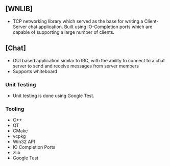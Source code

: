 ## [WNLIB]
- TCP networking library which served as the base for writing a Client-Server chat application. Built using IO-Completion ports which are capable of supporting a large number of clients.

## [Chat]
- GUI based application similar to IRC, with the ability to connect to a chat server to send and receive
messages from server members
- Supports whiteboard

### Unit Testing
- Unit testing is done using Google Test.

### Tooling
- C++
- QT
- CMake
- vcpkg
- Win32 API
- IO Completion Ports
- zlib
- Google Test
